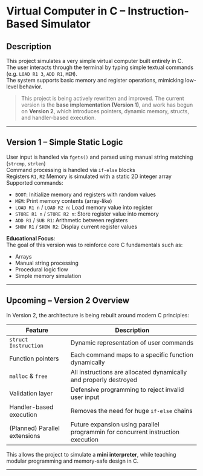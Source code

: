 # Virtual Computer in C – Instruction-Based Simulator

## Description

This project simulates a very simple virtual computer built entirely in C.  
The user interacts through the terminal by typing simple textual commands (e.g. `LOAD R1 3`, `ADD R1`, `MEM`).  
The system supports basic memory and register operations, mimicking low-level behavior.

> This project is being actively rewritten and improved. The current version is the **base implementation (Version 1)**, and work has begun on **Version 2**, which introduces pointers, dynamic memory, structs, and handler-based execution.

---

## Version 1 – Simple Static Logic
 
 User input is handled via `fgets()` and parsed using manual string matching (`strcmp`, `strlen`)  
 Command processing is handled via `if-else` blocks  
 Registers `R1`, `R2`
 Memory is simulated with a static 2D integer array  
 Supported commands:
- `BOOT`: Initialize memory and registers with random values
- `MEM`: Print memory contents (array-like)
- `LOAD R1 n` / `LOAD R2 n`: Load memory value into register
- `STORE R1 n` / `STORE R2 n`: Store register value into memory
- `ADD R1` / `SUB R1`: Arithmetic between registers
- `SHOW R1` / `SHOW R2`: Display current register values

 **Educational Focus**:  
The goal of this version was to reinforce core C fundamentals such as:
- Arrays
- Manual string processing
- Procedural logic flow
- Simple memory simulation

---

##  Upcoming – Version 2 Overview

 In Version 2, the architecture is being rebuilt around modern C principles:

| Feature | Description |
|--------|-------------|
|  `struct Instruction` | Dynamic representation of user commands |
|  Function pointers | Each command maps to a specific function dynamically |
|  `malloc` & `free` | All instructions are allocated dynamically and properly destroyed |
|  Validation layer | Defensive programming to reject invalid user input |
|  Handler-based execution | Removes the need for huge `if-else` chains |
|  (Planned) Parallel extensions | Future expansion using parallel programmin for concurrent instruction execution |

This allows the project to simulate a **mini interpreter**, while teaching modular programming and memory-safe design in C.

---

